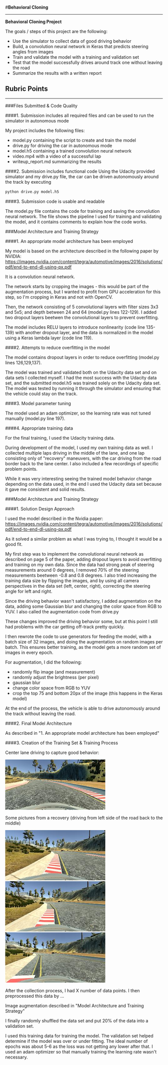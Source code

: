 #**Behavioral Cloning** 

---

**Behavioral Cloning Project**

The goals / steps of this project are the following:
* Use the simulator to collect data of good driving behavior
* Build, a convolution neural network in Keras that predicts steering angles from images
* Train and validate the model with a training and validation set
* Test that the model successfully drives around track one without leaving the road
* Summarize the results with a written report


[//]: # (Image References)

[mid]: ./examples/mid.jpg
[recovery_1]: ./examples/recovery_1.jpg
[recovery_2]: ./examples/reocovery_2.jpg
[recovery_3]: ./examples/recovery_3.jpg

## Rubric Points

---
###Files Submitted & Code Quality

####1. Submission includes all required files and can be used to run the simulator in autonomous mode

My project includes the following files:
* model.py containing the script to create and train the model
* drive.py for driving the car in autonomous mode
* model.h5 containing a trained convolution neural network 
* video.mp4 with a video of a successful lap
* writeup_report.md summarizing the results

####2. Submission includes functional code
Using the Udacity provided simulator and my drive.py file, the car can be driven autonomously around the track by executing 
```sh
python drive.py model.h5
```

####3. Submission code is usable and readable

The model.py file contains the code for training and saving the convolution neural network. The file shows the pipeline I used for training and validating the model, and it contains comments to explain how the code works.

###Model Architecture and Training Strategy

####1. An appropriate model architecture has been employed

My model is based on the architecture described in the following paper by NVIDIA: https://images.nvidia.com/content/tegra/automotive/images/2016/solutions/pdf/end-to-end-dl-using-px.pdf

It is a convolution neural network.

The network starts by cropping the images - this would be part of the augmentation process, but I wanted to profit from GPU acceleration for this step, so I'm cropping in Keras and not with OpenCV.

Then, the network consisting of 5 convolutional layers with filter sizes 3x3 and 5x5; and depth between 24 and 64 (model.py lines 122-129). I added two dropout layers beetwen the convolutional layers to prevent overfitting.

The model includes RELU layers to introduce nonlinearity (code line 135-139) with another dropout layer, and the data is normalized in the model using a Keras lambda layer (code line 119). 

####2. Attempts to reduce overfitting in the model

The model contains dropout layers in order to reduce overfitting (model.py lines 126,129,137). 

The model was trained and validated both on the Udacity data set and on data sets I collected myself. I had the most success with the Udacity data set, and the submitted model.h5 was trained solely on the Udacity data set. The model was tested by running it through the simulator and ensuring that the vehicle could stay on the track.

####3. Model parameter tuning

The model used an adam optimizer, so the learning rate was not tuned manually (model.py line 197).

####4. Appropriate training data

For the final training, I used the Udacity training data.

During development of the model, I used my own training data as well. I collected multiple laps driving in the middle of the lane, and one lap consisting only of "recovery" maneuvers, with the car driving from the road border back to the lane center. I also included a few recordings of specific problem points.

While it was very interesting seeing the trained model behavior change depending on the data used, in the end I used the Udacity data set because it gave me consistent and solid results.

###Model Architecture and Training Strategy

####1. Solution Design Approach

I used the model described in the Nvidia paper: https://images.nvidia.com/content/tegra/automotive/images/2016/solutions/pdf/end-to-end-dl-using-px.pdf

As it solved a similar problem as what I was trying to, I thought it would be a good fit.

My first step was to implement the convolutional neural network as described on page 5 of the paper, adding dropout layers to avoid overfitting and training on my own data. Since the data had strong peak of steering measurements around 0 degrees, I removed 70% of the steering measurements beetween -0.8 and 0.8 degrees. I also tried increasing the training data size by flipping the images, and by using all camera perspectives in the data set (left, center, right), correcting the steering angle for left and right.

Since the driving behavior wasn't satisfactory, I added augmentation on the data, adding some Gaussian blur and changing the color space from RGB to YUV. I also called the augmentation code from drive.py

These changes improved the driving behavior some, but at this point I still had problems with the car getting off-track pretty quickly.

I then rewrote the code to use generators for feeding the model, with a batch size of 32 images, and doing the augmentation on random images per batch. This ensures better training, as the model gets a more random set of images in every epoch.

For augmentation, I did the following:
- randomly flip image (and measurement)
- randomly adjust the brightness (per pixel)
- gaussian blur
- change color space from RGB to YUV
- crop the top 75 and bottom 20px of the image (this happens in the Keras model)

At the end of the process, the vehicle is able to drive autonomously around the track without leaving the road.

####2. Final Model Architecture

As described in "1. An appropriate model architecture has been employed"

####3. Creation of the Training Set & Training Process

Center lane driving to capture good behavior:

![center lane driving][mid]

Some pictures from a recovery (driving from left side of the road back to the middle)


![recovery start][recovery_1]
![recovery mid][recovery_2]
![recovery almost there!][recovery_3]


After the collection process, I had X number of data points. I then preprocessed this data by ...

Image augmentation described in "Model Architecture and Training Strategy"

I finally randomly shuffled the data set and put 20% of the data into a validation set. 

I used this training data for training the model. The validation set helped determine if the model was over or under fitting. The ideal number of epochs was about 5-6 as the loss was not getting any lower after that. I used an adam optimizer so that manually training the learning rate wasn't necessary.
